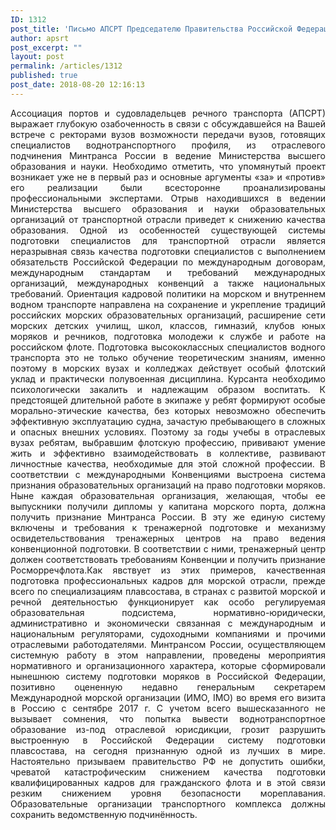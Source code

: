 ```yaml
---
ID: 1312
post_title: 'Письмо АПСРТ Председателю Правительства Российской Федерации  Медведеву Д. А. по вопросу отраслевого образования'
author: apsrt
post_excerpt: ""
layout: post
permalink: /articles/1312
published: true
post_date: 2018-08-20 12:16:13
---
```

<div align="justify">
  Ассоциация портов и судовладельцев речного транспорта (АПСРТ) выражает глубокую озабоченность в связи с обсуждавшейся на Вашей встрече с ректорами вузов возможности передачи вузов, готовящих специалистов воднотранспортного профиля, из отраслевого подчинения Минтранса России в ведение Министерства высшего образования и науки. Необходимо отметить, что упомянутый проект возникает уже не в первый раз и основные аргументы «за» и «против» его реализации были всесторонне проанализированы профессиональными экспертами. Отрыв находившихся в ведении Министерства высшего образования и науки образовательных организаций от транспортной отрасли приведет к снижению качества образования. Одной из особенностей существующей системы подготовки специалистов для транспортной отрасли является неразрывная связь качества подготовки специалистов с выполнением обязательств Российской Федерации по международным договорам, международным стандартам и требований международных организаций, международных конвенций а также национальных требований. Ориентация кадровой политики на морском и внутреннем водном транспорте направлена на сохранение и укрепление традиций российских морских образовательных организаций, расширение сети морских детских училищ, школ, классов, гимназий, клубов юных моряков и речников, подготовка молодежи к службе и работе на российском флоте. Подготовка высококлассных специалистов водного транспорта это не только обучение теоретическим знаниям, именно поэтому в морских вузах и колледжах действует особый флотский уклад и практически полувоенная дисциплина. Курсанта необходимо психологически закалить и надлежащим образом воспитать. К предстоящей длительной работе в экипаже у ребят формируют особые морально-этические качества, без которых невозможно обеспечить эффективную эксплуатацию судна, зачастую пребывающего в сложных и опасных внешних условиях. Поэтому за годы учебы в отраслевых вузах ребятам, выбравшим флотскую профессию, прививают умение жить и эффективно взаимодействовать в коллективе, развивают личностные качества, необходимые для этой сложной профессии. В соответствии с международными Конвенциями выстроена система признания образовательных организаций на право подготовки моряков. Ныне каждая образовательная организация, желающая, чтобы ее выпускники получили дипломы у капитана морского порта, должна получить признание Минтранса России. В эту же единую систему включены и требования к тренажерной подготовке и механизму освидетельствования тренажерных центров на право ведения конвенционной подготовки. В соответствии с ними, тренажерный центр должен соответствовать требованиям Конвенции и получить признание Росморречфлота.Как явствует из этих примеров, качественная подготовка профессиональных кадров для морской отрасли, прежде всего по специализациям плавсостава, в странах с развитой морской и речной деятельностью функционирует как особо регулируемая образовательная подсистема, нормативно-юридически, административно и экономически связанная с международным и национальным регуляторами, судоходными компаниями и прочими отраслевыми работодателями. Минтрансом России, осуществляющем системную работу в этом направлении, проведены мероприятия нормативного и организационного характера, которые сформировали нынешнюю систему подготовки моряков в Российской Федерации, позитивно оцененную недавно генеральным секретарем Международной морской организации (ИМО, IMO) во время его визита в Россию с сентябре 2017 г. С учетом всего вышесказанного не вызывает сомнения, что попытка вывести воднотранспортное образование из-под отраслевой юрисдикции, грозит разрушить выстроенную в Российской Федерации систему подготовки плавсостава, на сегодня признанную одной из лучших в мире. Настоятельно призываем правительство РФ не допустить ошибки, чреватой катастрофическим снижением качества подготовки квалифицированных кадров для гражданского флота и в этой связи резким снижением уровня безопасности мореплавания. Образовательные организации транспортного комплекса должны сохранить ведомственную подчинённость.
</div>
